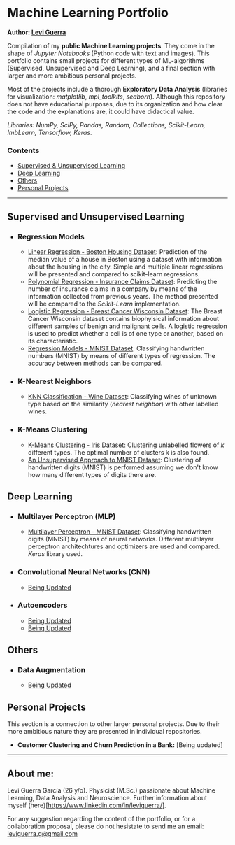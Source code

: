 # Machine Learning Portfolio

**Author: [Levi Guerra](#About-me)**

Compilation of my **public Machine Learning projects**. They come in the shape of *Jupyter Notebooks* (Python code with text and images). This portfolio contains small projects for different types of ML-algorithms (Supervised, Unsupervised and Deep Learning), and a final section with larger and more ambitious personal projects. 

Most of the projects include a thorough **Exploratory Data Analysis** (libraries for visualization: *matplotlib*, *mpl_toolkits*, *seaborn*). Although this repository does not have educational purposes, due to its organization and how clear the code and the explanations are, it could have didactical value. 

*Libraries: NumPy, SciPy, Pandas, Random, Collections, Scikit-Learn, ImbLearn, Tensorflow, Keras*.

### Contents

- [Supervised & Unsupervised Learning](#Supervised-and-Unsupervised-Learning)
- [Deep Learning](#Deep-Learning)
- [Others](#Others)
- [Personal Projects](#Personal-Projects)

------

## Supervised and Unsupervised Learning
  - ### Regression Models
    - [Linear Regression - Boston Housing Dataset](https://github.com/LeviGuerra/Machine-Learning-Portfolio/blob/master/Codes_and_Datasets/01_Linear-Regression_Boston-Housing-Dataset.ipynb): Prediction of the median value of a house in Boston using a dataset with information about the housing in the city. Simple and multiple linear regressions will be presented and compared to scikit-learn regressions.
    - [Polynomial Regression - Insurance Claims Dataset](https://github.com/LeviGuerra/Machine-Learning-Portfolio/blob/master/Codes_and_Datasets/02_Polynomial-Regression_Insurance-Dataset.ipynb): Predicting the number of insurance claims in a company by means of the information collected from previous years. The method presented will be compared to the *Scikit-Learn* implementation.
    - [Logistic Regression - Breast Cancer Wisconsin Dataset](https://github.com/LeviGuerra/Machine-Learning-Portfolio/blob/master/Codes_and_Datasets/03_Logistic-Classification_Breast-Cancer-Wisconsin-Dataset.ipynb): The Breast Cancer Wisconsin dataset contains biophyisical information about different samples of benign and malignant cells. A logistic regression is used to predict whether a cell is of one type or another, based on its characteristic.
    - [Regression Models - MNIST Dataset](https://github.com/LeviGuerra/Machine-Learning-Portfolio/blob/master/Codes_and_Datasets/07_Regression-Models_MNIST.ipynb): Classifying handwritten numbers (MNIST) by means of different types of regression. The accuracy between methods can be compared.
  - ### K-Nearest Neighbors
    - [KNN Classification - Wine Dataset](https://github.com/LeviGuerra/Machine-Learning-Portfolio/blob/master/Codes_and_Datasets/04_KNN-Clasification_Wine-Dataset.ipynb): Classifying wines of unknown type based on the similarity (*nearest neighbor*) with other labelled wines.
  - ### K-Means Clustering
    - [K-Means Clustering - Iris Dataset](https://github.com/LeviGuerra/Machine-Learning-Portfolio/blob/master/Codes_and_Datasets/05_K-Means-Clustering_Iris-Dataset.ipynb): Clustering unlabelled flowers of *k* different types. The optimal number of clusters k is also found.
    - [An Unsupervised Approach to MNIST Dataset](https://github.com/LeviGuerra/Machine-Learning-Portfolio/blob/master/Codes_and_Datasets/06_An-Unsupervised-Approach-to-MNIST.ipynb): Clustering of handwritten digits (MNIST) is performed assuming we don't know how many different types of digits there are.

## Deep Learning
  - ### Multilayer Perceptron (MLP)
    - [Multilayer Perceptron - MNIST Dataset](https://github.com/LeviGuerra/Machine-Learning-Portfolio/blob/master/Codes_and_Datasets/08_MLP_MNIST.ipynb): Classifying handwritten digits (MNIST) by means of neural networks. Different multilayer perceptron architechtures and optimizers are used and compared. *Keras* library used.
  - ### Convolutional Neural Networks (CNN)
    - [Being Updated]()
  - ### Autoencoders
    - [Being Updated]()
    - [Being Updated]()
    
## Others
 - ### Data Augmentation
    - [Being Updated]()

## Personal Projects
This section is a connection to other larger personal projects. Due to their more ambitious nature they are presented in individual repositories.

- **Customer Clustering and Churn Prediction in a Bank:** [Being updated]

------

## About me:

Levi Guerra García (26 y/o). Physicist (M.Sc.) passionate about Machine Learning, Data Analysis and Neuroscience. Further information about myself (here)[https://www.linkedin.com/in/leviguerra/].

For any suggestion regarding the content of the portfolio, or for a collaboration proposal, please do not hesistate to send me an email: leviguerra.g@gmail.com

